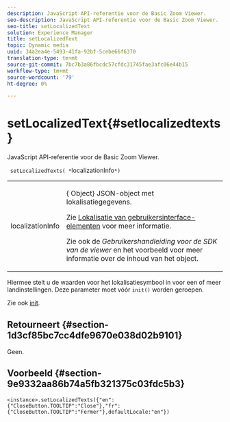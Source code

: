 ```yaml
---
description: JavaScript API-referentie voor de Basic Zoom Viewer.
seo-description: JavaScript API-referentie voor de Basic Zoom Viewer.
seo-title: setLocalizedText
solution: Experience Manager
title: setLocalizedText
topic: Dynamic media
uuid: 34a2ea4e-5493-41fa-92bf-5cebe66f6370
translation-type: tm+mt
source-git-commit: 7bc7b3a86fbcdc57cfdc31745fae3afc06e44b15
workflow-type: tm+mt
source-wordcount: '79'
ht-degree: 0%

---
```



# setLocalizedText{#setlocalizedtexts}

JavaScript API-referentie voor de Basic Zoom Viewer.

` setLocalizedTexts( *`localizationInfo`*)`

<table id="table_896DFF34A68A403DB93A6D597461A573"> 
 <tbody> 
  <tr> 
   <td colname="col1"> <p> <span class="codeph"> <span class="varname"> localizationInfo</span> </span> </p> </td> 
   <td colname="col2"> <p> {<span class="codeph"> Object</span>} JSON-object met lokalisatiegegevens. </p> <p>Zie <a href="../../../c-html5-s7-aem-asset-viewers/c-html5-20-basic-zoom-viewer-about/c-html5-20-basic-zoom-viewer-localization.md#concept-cbfc39344c494eb7b9f6a272cff0cc74" format="dita" scope="local"> Lokalisatie van gebruikersinterface-elementen</a> voor meer informatie. </p> <p> Zie ook de <i>Gebruikershandleiding voor de SDK van de viewer</i> en het voorbeeld voor meer informatie over de inhoud van het object. </p> </td> 
  </tr> 
 </tbody> 
</table>

Hiermee stelt u de waarden voor het lokalisatiesymbool in voor een of meer landinstellingen. Deze parameter moet vóór `init()` worden geroepen.

Zie ook [init](../../../c-html5-s7-aem-asset-viewers/c-html5-20-basic-zoom-viewer-about/c-html5-20-basic-zoom-viewer-javascriptapiref/r-html5-basic-zoom-viewer-20-javascriptapiref-init.md#reference-aee94dd92a28410784f7a1792e28683b).

## Retourneert {#section-1d3cf85bc7cc4dfe9670e038d02b9101}

Geen.

## Voorbeeld {#section-9e9332aa86b74a5fb321375c03fdc5b3}

```
<instance>.setLocalizedTexts({"en":{"CloseButton.TOOLTIP":"Close"},"fr":{"CloseButton.TOOLTIP":"Fermer"},defaultLocale:"en"})
```

